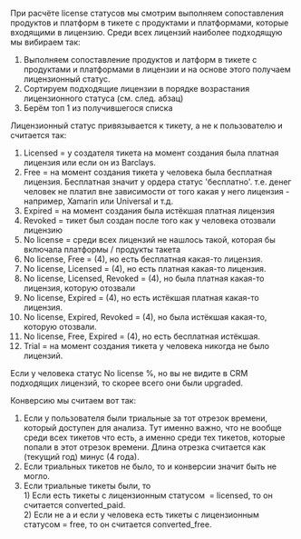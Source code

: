При расчёте license статусов мы смотрим выполняем сопоставления продуктов и платформ в тикете с продуктами и платформами, которые входящими в лицензию. Среди всех лицензий наиболее подходящую мы вибираем так:
1. Выполняем сопоставление продуктов и латформ в тикете с продуктами и платформами в лицензии и на основе этого получаем лицензионный статус.
2. Сортируем подходящие лицензии в порядке возрастания лицензионного статуса (см. след. абзац)
3. Берём топ 1 из получившегося списка

Лицензионный статус привязывается к тикету, а не к пользователю и считается так:<br>
1. Licensed = у создателя тикета на момент создания была платная лицензия или если он из Barclays.
2. Free = на момент создания тикета у человека была бесплатная лицензия. Бесплатная значит у ордера статус 'бесплатно'. т.е. денег человек не платил вне зависимости от того какая у него лицензия - например, Xamarin или Universal и т.д.
3. Expired = на момент создания была истёкшая платная лицензия
4. Revoked = тикет был создан после того как у человека отозвали лицензию
5. No license = среди всех лицензий не нашлось такой, которая бы включала платформы / продукты такета
6. No license, Free = (4), но есть бесплатная какая-то лицензия.
7. No license, Licensed = (4), но есть платная какая-то лицензия.
8. No license, Licensed, Revoked = (4), но была платная какая-то лицензия,  которую отозвали
9. No license, Expired = (4), но есть истёкшая платная какая-то лицензия.
10. No license, Expired, Revoked = (4), но была истёкшая какая-то, которую отозвали.
11. No license, Free, Expired = (4), но есть бесплатная истёкшая.
12. Trial = на момент создания тикета у человека никогда не было лицензий.

Если у человека статус No license %, но вы не видите в CRM подходящих лицензий, то скорее всего они были upgraded.

Конверсию мы считаем вот так:<br>
1. Если у пользователя были триальные за тот отрезок времени, который доступен для анализа. Тут именно важно, что не вообще среди всех тикетов что есть, а именно среди тех тикетов, которые попали в этот отрезок времени. Длина отрезка считается как (текущий год) минус (4 года).
2. Если триальных тикетов не было, то и конверсии значит быть не могло.
3. Если триальные тикеты были, то
<br> 1) Если есть тикеты с лицензионным статусом  = licensed, то он считается converted_paid.
<br> 2) Eсли не a и если у человека есть тикеты с лицензионным статусом = free, то он считается converted_free.